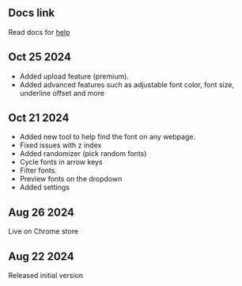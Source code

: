 ## Docs link

Read docs for [help](./docs/docs.md)

## Oct 25 2024
* Added upload feature (premium).
* Added advanced features such as adjustable font color, font size, underline offset and more

## Oct 21 2024
* Added new tool to help find the font on any webpage.
* Fixed issues with z index
* Added randomizer (pick random fonts)
* Cycle fonts in arrow keys
* Filter fonts.
* Preview fonts on the dropdown
* Added settings


## Aug 26 2024
Live on Chrome store

## Aug 22 2024
Released initial version